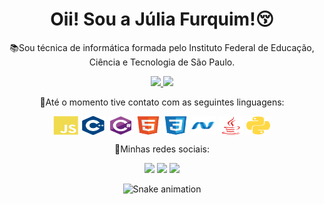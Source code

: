 <div>

<h1 align="center">
Oii! Sou a Júlia Furquim!😚
</h1>

<p align="center">
📚Sou técnica de informática formada pelo Instituto Federal de Educação, Ciência e Tecnologia de São Paulo. 
</p>

</div>

<div align="center">
  <a href="https://github.com/julia-furquim">
    <img height="150em" src="https://github-readme-stats.vercel.app/api?username=julia-furquim&count_private=true&include_all_commits=true&show_icons=true&theme=aura&hide_border=false&show_owner=true"/>
    <img height="150em" src="https://github-readme-stats.vercel.app/api/top-langs/?username=julia-furquim&theme=aura&hide_border=false&&layout=compact"/>
  </a>
</div>

<p align="center"> 
📌Até o momento tive contato com as seguintes linguagens:
</p>  
<div align="center">
  <img align="center" alt="Júlia-Js" height="30" width="40" src="https://raw.githubusercontent.com/devicons/devicon/master/icons/javascript/javascript-plain.svg">
  <img align="center" alt="Júlia-Cpluplus" height="30" width="40" src="https://raw.githubusercontent.com/devicons/devicon/master/icons/cplusplus/cplusplus-plain.svg">
  <img align="center" alt="Júlia-Csharp" height="30" width="40" src="https://raw.githubusercontent.com/devicons/devicon/master/icons/csharp/csharp-original.svg">
  <img align="center" alt="Júlia-HTML" height="30" width="40" src="https://raw.githubusercontent.com/devicons/devicon/master/icons/html5/html5-original.svg">
  <img align="center" alt="Júlia-CSS" height="30" width="40" src="https://raw.githubusercontent.com/devicons/devicon/master/icons/css3/css3-original.svg">
  <img align="center" alt="Júlia-Dot-net" height="30" width="40" src="https://raw.githubusercontent.com/devicons/devicon/master/icons/dot-net/dot-net-original.svg">
  <img align="center" alt="Júlia-Java" height="30" width="40" src="https://raw.githubusercontent.com/devicons/devicon/master/icons/java/java-plain.svg">
  <img align="center" alt="Júlia-Python" height="30" width="40" src="https://raw.githubusercontent.com/devicons/devicon/master/icons/python/python-plain.svg">
</div>

<p align="center">
📲Minhas redes sociais:
 
<div align="center"> 
  <a href="https://instagram.com/ju.furquim" target="_blank"><img src="https://img.shields.io/badge/-Instagram-%23E4405F?style=for-the-badge&logo=instagram&logoColor=white" target="_blank"></a>
  <a href = "mailto:juliafurquimj@gmail.com"><img src="https://img.shields.io/badge/-Gmail-%23333?style=for-the-badge&logo=gmail&logoColor=white" target="_blank"></a>
  <a href="https://www.linkedin.com/in/j%C3%BAlia-furquim-622870231?lipi=urn%3Ali%3Apage%3Ad_flagship3_profile_view_base_contact_details%3BNlEO63l1QZS6175mKemw7Q%3D%3D" target="_blank"><img src="https://img.shields.io/badge/-LinkedIn-%230077B5?style=for-the-badge&logo=linkedin&logoColor=white" target="_blank"></a>   
</div
</p>

<div align="center">

  ![Snake animation](https://github.com/danielbped/danielbped/blob/output/github-contribution-grid-snake.svg)
  
</div>
